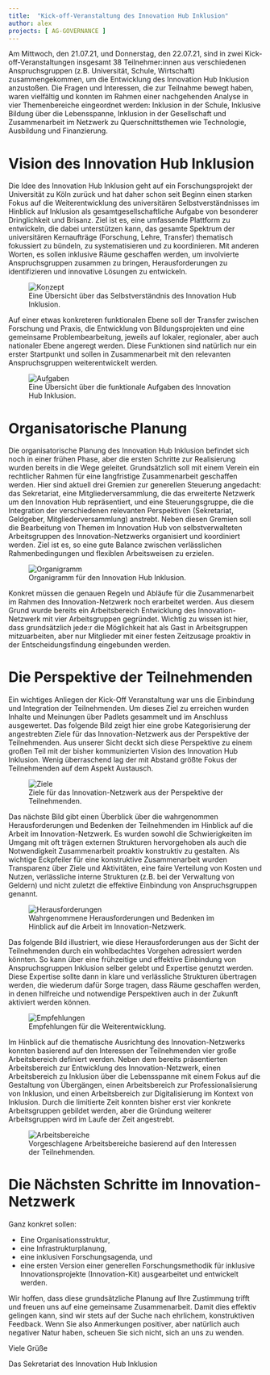 ```yaml
---
title:  "Kick-off-Veranstaltung des Innovation Hub Inklusion"
author: alex
projects: [ AG-GOVERNANCE ]
---
```

Am Mittwoch, den 21.07.21, und Donnerstag, den 22.07.21, sind in zwei Kick-off-Veranstaltungen insgesamt 38 Teilnehmer:innen aus verschiedenen Anspruchsgruppen (z.B. Universität, Schule, Wirtschaft) zusammengekommen, um die Entwicklung des Innovation Hub Inklusion anzustoßen. Die Fragen und Interessen, die zur Teilnahme bewegt haben, waren vielfältig und konnten im Rahmen einer nachgehenden Analyse in vier Themenbereiche eingeordnet werden: Inklusion in der Schule, Inklusive Bildung über die Lebensspanne, Inklusion in der Gesellschaft und Zusammenarbeit im Netzwerk zu Querschnittsthemen wie Technologie, Ausbildung und Finanzierung.

# Vision des Innovation Hub Inklusion

Die Idee des Innovation Hub Inklusion geht auf ein Forschungsprojekt der Universität zu Köln zurück und hat daher schon seit Beginn einen starken Fokus auf die Weiterentwicklung des universitären Selbstverständnisses im Hinblick auf Inklusion als gesamtgesellschaftliche Aufgabe von besonderer Dringlichkeit und Brisanz. Ziel ist es, eine umfassende Plattform zu entwickeln, die dabei unterstützen kann, das gesamte Spektrum der universitären Kernaufträge (Forschung, Lehre, Transfer) thematisch fokussiert zu bündeln, zu systematisieren und zu koordinieren. Mit anderen Worten, es sollen inklusive Räume geschaffen werden, um involvierte Anspruchsgruppen zusammen zu bringen, Herausforderungen zu identifizieren und innovative Lösungen zu entwickeln. 

<figure>
  <img src="/assets/images/pages/konzept.svg" alt="Konzept"/>
  <figcaption>Eine Übersicht über das Selbstverständnis des Innovation Hub Inklusion.</figcaption>
</figure>

Auf einer etwas konkreteren funktionalen Ebene soll der Transfer zwischen Forschung und Praxis, die Entwicklung von Bildungsprojekten und eine gemeinsame Problembearbeitung, jeweils auf lokaler, regionaler, aber auch nationaler Ebene angeregt werden. Diese Funktionen sind natürlich nur ein erster Startpunkt und sollen in Zusammenarbeit mit den relevanten Anspruchsgruppen weiterentwickelt werden.

<figure>
  <img src="/assets/images/pages/aufgaben.svg" alt="Aufgaben"/>
  <figcaption>Eine Übersicht über die funktionale Aufgaben des Innovation Hub Inklusion.</figcaption>
</figure>

# Organisatorische Planung

Die organisatorische Planung des Innovation Hub Inklusion befindet sich noch in einer frühen Phase, aber die ersten Schritte zur Realisierung wurden bereits in die Wege geleitet. Grundsätzlich soll mit einem Verein ein rechtlicher Rahmen für eine langfristige Zusammenarbeit geschaffen werden. Hier sind aktuell drei Gremien zur generellen Steuerung angedacht: das Sekretariat, eine Mitgliederversammlung, die das erweiterte Netzwerk um den Innovation Hub repräsentiert, und eine Steuerungsgruppe, die die Integration der verschiedenen relevanten Perspektiven (Sekretariat, Geldgeber, Mitgliederversammlung) anstrebt. Neben diesen Gremien soll die Bearbeitung von Themen im Innovation Hub von selbstverwalteten Arbeitsgruppen des Innovation-Netzwerks organisiert und koordiniert werden. Ziel ist es, so eine gute Balance zwischen verlässlichen Rahmenbedingungen und flexiblen Arbeitsweisen zu erzielen.

<figure>
  <img src="/assets/images/posts/organigramm.png" alt="Organigramm"/>
  <figcaption>Organigramm für den Innovation Hub Inklusion.</figcaption>
</figure>

Konkret müssen die genauen Regeln und Abläufe für die Zusammenarbeit im Rahmen des Innovation-Netzwerk noch erarbeitet werden. Aus diesem Grund wurde bereits ein Arbeitsbereich Entwicklung des Innovation-Netzwerk mit vier Arbeitsgruppen gegründet. Wichtig zu wissen ist hier, dass grundsätzlich jede:r die Möglichkeit hat als Gast in Arbeitsgruppen mitzuarbeiten, aber nur Mitglieder mit einer festen Zeitzusage proaktiv in der Entscheidungsfindung eingebunden werden.

# Die Perspektive der Teilnehmenden

Ein wichtiges Anliegen der Kick-Off Veranstaltung war uns die Einbindung und Integration der Teilnehmenden. Um dieses Ziel zu erreichen wurden Inhalte und Meinungen über Padlets gesammelt und im Anschluss ausgewertet. Das folgende Bild zeigt hier eine grobe Kategorisierung der angestrebten Ziele für das Innovation-Netzwerk aus der Perspektive der Teilnehmenden. Aus unserer Sicht deckt sich diese Perspektive zu einem großen Teil mit der bisher kommunizierten Vision des Innovation Hub Inklusion. Wenig überraschend lag der mit Abstand größte Fokus der Teilnehmenden auf dem Aspekt Austausch.

<figure>
  <img src="/assets/images/posts/ziele_teilnehmende.svg" alt="Ziele"/>
  <figcaption>Ziele für das Innovation-Netzwerk aus der Perspektive der Teilnehmenden.</figcaption>
</figure>

Das nächste Bild gibt einen Überblick über die wahrgenommen Herausforderungen und Bedenken der Teilnehmenden im Hinblick auf die Arbeit im Innovation-Netzwerk. Es wurden sowohl die Schwierigkeiten im Umgang mit oft trägen externen Strukturen hervorgehoben als auch die Notwendigkeit Zusammenarbeit proaktiv konstruktiv zu gestalten. Als wichtige Eckpfeiler für eine konstruktive Zusammenarbeit wurden Transparenz über Ziele und Aktivitäten, eine faire Verteilung von Kosten und Nutzen, verlässliche interne Strukturen (z.B. bei der Verwaltung von Geldern) und nicht zuletzt die effektive Einbindung von Anspruchsgruppen genannt. 

<figure>
  <img src="/assets/images/posts/herausforderungen.svg" alt="Herausforderungen"/>
  <figcaption>Wahrgenommene Herausforderungen und Bedenken im Hinblick auf die Arbeit im Innovation-Netzwerk.</figcaption>
</figure>

Das folgende Bild illustriert, wie diese Herausforderungen aus der Sicht der Teilnehmenden durch ein wohlbedachtes Vorgehen adressiert werden könnten. So kann über eine frühzeitige und effektive Einbindung von Anspruchsgruppen Inklusion selber gelebt und Expertise genutzt werden. Diese Expertise sollte dann in klare und verlässliche Strukturen übertragen werden, die wiederum dafür Sorge tragen, dass Räume geschaffen werden, in denen hilfreiche und notwendige Perspektiven auch in der Zukunft aktiviert werden können.

<figure class="text-center">
  <img src="/assets/images/posts/empfehlungen.svg" alt="Empfehlungen" style="max-width:400px"/>
  <figcaption>Empfehlungen für die Weiterentwicklung.</figcaption>
</figure>

Im Hinblick auf die thematische Ausrichtung des Innovation-Netzwerks konnten basierend auf den Interessen der Teilnehmenden vier große Arbeitsbereich definiert werden. Neben dem bereits präsentierten Arbeitsbereich zur Entwicklung des Innovation-Netzwerk, einen Arbeitsbereich zu Inklusion über die Lebensspanne mit einem Fokus auf die Gestaltung von Übergängen, einen Arbeitsbereich zur Professionalisierung von Inklusion, und einen Arbeitsbereich zur Digitalisierung im Kontext von Inklusion. Durch die limitierte Zeit konnten bisher erst vier konkrete Arbeitsgruppen gebildet werden, aber die Gründung weiterer Arbeitsgruppen wird im Laufe der Zeit angestrebt.

<figure>
  <img src="/assets/images/posts/arbeitsbereiche.svg" alt="Arbeitsbereiche"/>
  <figcaption>Vorgeschlagene Arbeitsbereiche basierend auf den Interessen der Teilnehmenden.</figcaption>
</figure>

# Die Nächsten Schritte im Innovation-Netzwerk

Ganz konkret sollen:
* Eine Organisationsstruktur,
* eine Infrastrukturplanung,
* eine inklusiven Forschungsagenda, und
* eine ersten Version einer generellen Forschungsmethodik für inklusive Innovationsprojekte (Innovation-Kit) 
ausgearbeitet und entwickelt werden.

Wir hoffen, dass diese grundsätzliche Planung auf Ihre Zustimmung trifft und freuen uns auf eine gemeinsame Zusammenarbeit. Damit dies effektiv gelingen kann, sind wir stets auf der Suche nach ehrlichem, konstruktiven Feedback. Wenn Sie also Anmerkungen positiver, aber natürlich auch negativer Natur haben, scheuen Sie sich nicht, sich an uns zu wenden. 

Viele Grüße

Das Sekretariat des Innovation Hub Inklusion
